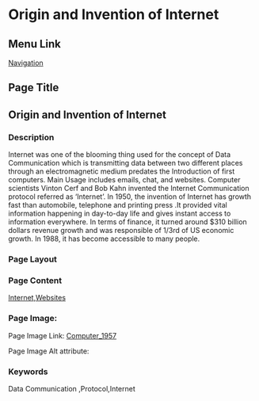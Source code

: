 # Origin and Invention of Internet

## Menu Link

[Navigation](/Sections/NavContents.md)


## Page Title
 ## Origin and Invention of Internet

### Description

Internet was one of the blooming thing used for the concept of Data Communication which is transmitting data between two different places through an electromagnetic medium predates the Introduction of first computers. Main Usage includes emails, chat, and websites. Computer scientists Vinton Cerf and Bob Kahn invented the Internet Communication protocol referred as ‘Internet’.
In 1950, the invention of Internet has growth fast than automobile, telephone and printing press .It provided vital information happening in day-to-day life and gives instant access to information everywhere. In terms of finance, it turned around $310 billion dollars revenue growth and was responsible of 1/3rd of US economic growth. In 1988, it has become accessible to many people.

### Page Layout


### Page Content
[Internet,Websites](/Content/EvolutionOfWebsites.md)

### Page Image:

Page Image Link: [Computer_1957](https://user-images.githubusercontent.com/85701491/122458079-055a9580-cfcd-11eb-8a5b-cd9e3c2ab1b2.png)

Page Image Alt attribute: 


### Keywords
Data Communication ,Protocol,Internet
